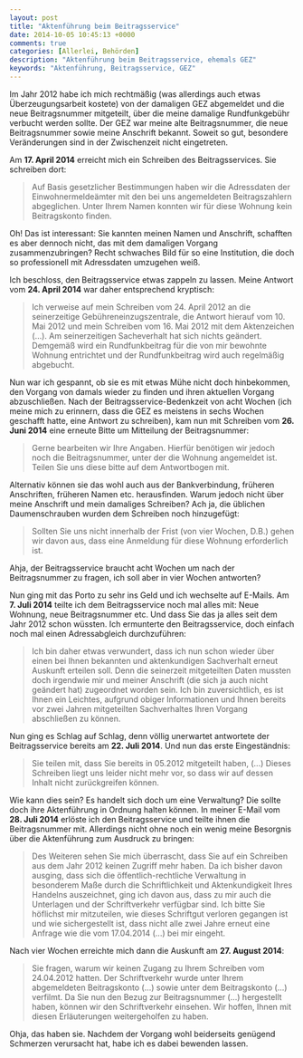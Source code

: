 ```yaml
---
layout: post
title: "Aktenführung beim Beitragsservice"
date: 2014-10-05 10:45:13 +0000
comments: true
categories: [Allerlei, Behörden]
description: "Aktenführung beim Beitragsservice, ehemals GEZ"
keywords: "Aktenführung, Beitragsservice, GEZ"
---
```


Im Jahr 2012 habe ich mich rechtmäßig (was allerdings auch etwas
Überzeugungsarbeit kostete) von der damaligen GEZ abgemeldet und die
neue Beitragsnummer mitgeteilt, über die meine damalige Rundfunkgebühr
verbucht werden sollte. Der GEZ war meine alte Beitragsnummer, die
neue Beitragsnummer sowie meine Anschrift bekannt. Soweit so gut,
besondere Veränderungen sind in der Zwischenzeit nicht eingetreten.

Am **17. April 2014** erreicht mich ein Schreiben des
Beitragsservices. Sie schreiben dort:

> Auf Basis gesetzlicher Bestimmungen haben wir die Adressdaten der
> Einwohnermeldeämter mit den bei uns angemeldeten Beitragszahlern
> abgeglichen. Unter Ihrem Namen konnten wir für diese Wohnung kein
> Beitragskonto finden.

Oh! Das ist interessant: Sie kannten meinen Namen und Anschrift,
schafften es aber dennoch nicht, das mit dem damaligen Vorgang
zusammenzubringen? Recht schwaches Bild für so eine Institution, die
doch so professionell mit Adressdaten umzugehen weiß.

Ich beschloss, den Beitragsservice etwas zappeln zu lassen. Meine
Antwort vom **24. April 2014** war daher entsprechend kryptisch:

> Ich verweise auf mein Schreiben vom 24. April 2012 an die
> seinerzeitige Gebühreneinzugszentrale, die Antwort hierauf vom
> 10. Mai 2012 und mein Schreiben vom 16. Mai 2012 mit dem
> Aktenzeichen (...). Am seinerzeitigen Sacheverhalt hat sich nichts
> geändert. Demgemäß wird ein Rundfunkbeitrag für die von mir bewohnte
> Wohnung entrichtet und der Rundfunkbeitrag wird auch regelmäßig
> abgebucht. 

Nun war ich gespannt, ob sie es mit etwas Mühe nicht doch hinbekommen,
den Vorgang von damals wieder zu finden und ihren aktuellen Vorgang
abzuschließen. Nach der Beitragsservice-Bedenkzeit von acht Wochen
(ich meine mich zu erinnern, dass die GEZ es meistens in sechs Wochen
geschafft hatte, eine Antwort zu schreiben), kam nun mit Schreiben vom
**26. Juni 2014** eine erneute Bitte um Mitteilung der Beitragsnummer: 

> Gerne bearbeiten wir Ihre Angaben. Hierfür benötigen wir jedoch noch
> die Beitragsnummer, unter der die Wohnung angemeldet ist. Teilen Sie
> uns diese bitte auf dem Antwortbogen mit.

Alternativ können sie das wohl auch aus der Bankverbindung, früheren
Anschriften, früheren Namen etc. herausfinden. Warum jedoch nicht über
meine Anschrift und mein damaliges Schreiben? Ach ja, die üblichen
Daumenschrauben wurden dem Schreiben noch hinzugefügt:

> Sollten Sie uns nicht innerhalb der Frist (von vier Wochen, D.B.)
> gehen wir davon aus, dass eine Anmeldung für diese Wohnung
> erforderlich ist.

Ahja, der Beitragsservice braucht acht Wochen um nach der
Beitragsnummer zu fragen, ich soll aber in vier Wochen antworten?

Nun ging mit das Porto zu sehr ins Geld und ich wechselte auf
E-Mails. Am **7. Juli 2014** teilte ich dem Beitragsservice noch mal alles
mit: Neue Wohnung, neue Beitragsnummer etc. Und dass Sie das ja alles
seit dem Jahr 2012 schon wüssten. Ich ermunterte den Beitragsservice,
doch einfach noch mal einen Adressabgleich durchzuführen:

> Ich bin daher etwas verwundert, dass ich nun schon wieder über einen bei
> Ihnen bekannten und aktenkundigen Sachverhalt erneut Auskunft erteilen
> soll. Denn die seinerzeit mitgeteilten Daten mussten doch irgendwie mir
> und meiner Anschrift (die sich ja auch nicht geändert hat) zugeordnet
> worden sein.
> Ich bin zuversichtlich, es ist Ihnen ein Leichtes, aufgrund obiger
> Informationen und Ihnen bereits vor zwei Jahren mitgeteilten
> Sachverhaltes Ihren Vorgang abschließen zu können.

Nun ging es Schlag auf Schlag, denn völlig unerwartet antwortete der
Beitragsservice bereits am **22. Juli 2014**. Und nun das erste
Eingeständnis:

> Sie teilen mit, dass Sie bereits in 05.2012 mitgeteilt haben, (...) 
> Dieses Schreiben liegt uns leider nicht mehr vor, so dass wir auf
> dessen Inhalt nicht zurückgreifen können.

Wie kann dies sein? Es handelt sich doch um eine Verwaltung? Die
sollte doch ihre Aktenführung in Ordnung halten können. In meiner
E-Mail vom **28. Juli 2014** erlöste ich den Beitragsservice und teilte
ihnen die Beitragsnummer mit. Allerdings nicht ohne noch ein wenig
meine Besorgnis über die Aktenführung zum Ausdruck zu bringen:

> Des Weiteren sehen Sie mich überrascht, dass Sie auf ein Schreiben
> aus dem Jahr 2012 keinen Zugriff mehr haben. Da ich bisher davon
> ausging, dass sich die öffentlich-rechtliche Verwaltung in
> besonderem Maße durch die Schriftlichkeit und Aktenkundigkeit Ihres
> Handelns auszeichnet, ging ich davon aus, dass zu mir auch die
> Unterlagen und der Schriftverkehr verfügbar sind. Ich bitte Sie
> höflichst mir mitzuteilen, wie dieses Schriftgut verloren gegangen
> ist und wie sichergestellt ist, dass nicht alle zwei Jahre erneut
> eine Anfrage wie die vom 17.04.2014 (...) bei mir eingeht.

Nach vier Wochen erreichte mich dann die Auskunft am **27. August
2014**:

> Sie fragen, warum wir keinen Zugang zu Ihrem Schreiben vom
> 24.04.2012 hatten. Der Schriftverkehr wurde unter Ihrem abgemeldeten
> Beitragskonto (...) sowie unter dem Beitragskonto (...) verfilmt. Da
> Sie nun den Bezug zur Beitragsnummer (...) hergestellt haben, können
> wir den Schriftverkehr einsehen. Wir hoffen, Ihnen mit diesen
> Erläuterungen weitergeholfen zu haben.

Ohja, das haben sie. Nachdem der Vorgang wohl beiderseits genügend
Schmerzen verursacht hat, habe ich es dabei bewenden lassen.
